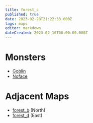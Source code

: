 ```yaml
---
title: forest_c
published: true
date: 2023-02-28T21:22:33.000Z
tags: maps
editor: markdown
dateCreated: 2023-02-16T00:00:00.000Z
---
```



# Monsters
 * [Goblin](/monsters/goblin)
 * [Noface](/monsters/noface)

# Adjacent Maps
 * [forest_b](/maps/forest_b) (North)
 * [forest_d](/maps/forest_d) (East)
